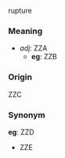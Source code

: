 rupture
### Meaning
+ _adj_: ZZA
    + __eg__: ZZB

### Origin

ZZC

### Synonym

__eg__: ZZD

+ ZZE


